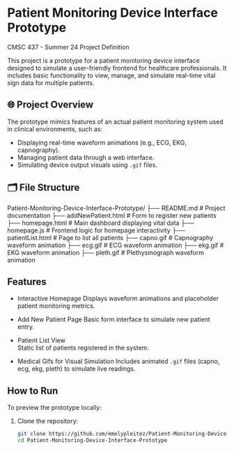 # Patient Monitoring Device Interface Prototype
CMSC 437 - Summer 24
Project Definition

This project is a prototype for a patient monitoring device interface designed to simulate a user-friendly frontend for healthcare professionals. It includes basic functionality to view, manage, and simulate real-time vital sign data for multiple patients.

## 🌐 Project Overview

The prototype mimics features of an actual patient monitoring system used in clinical environments, such as:

- Displaying real-time waveform animations (e.g., ECG, EKG, capnography).
- Managing patient data through a web interface.
- Simulating device output visuals using `.gif` files.

## 🗂 File Structure
Patient-Monitoring-Device-Interface-Prototype/
├── README.md # Project documentation
├── addNewPatient.html # Form to register new patients
├── homepage.html # Main dashboard displaying vital data
├── homepage.js # Frontend logic for homepage interactivity
├── patientList.html # Page to list all patients
├── capno.gif # Capnography waveform animation
├── ecg.gif # ECG waveform animation
├── ekg.gif # EKG waveform animation
├── pleth.gif # Plethysmograph waveform animation


## Features

- Interactive Homepage
  Displays waveform animations and placeholder patient monitoring metrics.

- Add New Patient Page 
  Basic form interface to simulate new patient entry.

- Patient List View  
  Static list of patients registered in the system.

- Medical Gifs for Visual Simulation 
  Includes animated `.gif` files (capno, ecg, ekg, pleth) to simulate live readings.

## How to Run

To preview the prototype locally:

1. Clone the repository:
   ```bash
   git clone https://github.com/emelypleitez/Patient-Monitoring-Device-Interface-Prototype.git
   cd Patient-Monitoring-Device-Interface-Prototype


